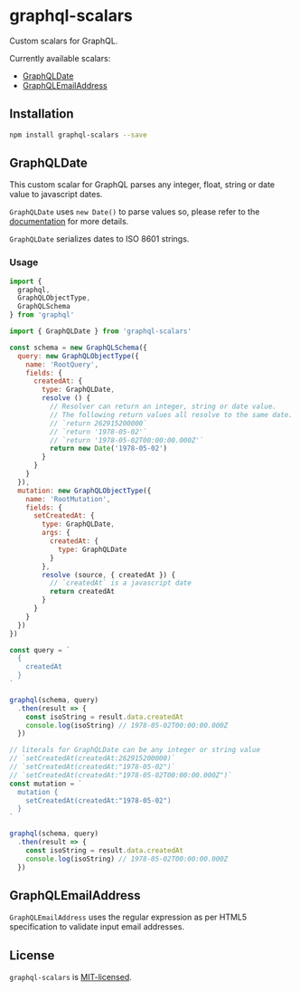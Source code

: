 # graphql-scalars

Custom scalars for GraphQL.

Currently available scalars:

* [GraphQLDate](#GraphQLDate)
* [GraphQLEmailAddress](#GraphQLEmailAddress)

## Installation

```bash
npm install graphql-scalars --save
```

## GraphQLDate <a name="GraphQLDate" />

This custom scalar for GraphQL parses any integer, float, string or date value to javascript dates.

`GraphQLDate` uses `new Date()` to parse values so, please refer to the  [documentation](https://developer.mozilla.org/en-US/docs/Web/JavaScript/Reference/Global_Objects/Date) for more details.

`GraphQLDate` serializes dates to ISO 8601 strings.

### Usage

```javascript
import {
  graphql,
  GraphQLObjectType,
  GraphQLSchema
} from 'graphql'

import { GraphQLDate } from 'graphql-scalars'

const schema = new GraphQLSchema({
  query: new GraphQLObjectType({
    name: 'RootQuery',
    fields: {
      createdAt: {
        type: GraphQLDate,
        resolve () {
          // Resolver can return an integer, string or date value.
          // The following return values all resolve to the same date.
          // `return 262915200000`
          // `return '1978-05-02'`
          // `return '1978-05-02T00:00:00.000Z'`
          return new Date('1978-05-02')
        }
      }
    }
  }),
  mutation: new GraphQLObjectType({
    name: 'RootMutation',
    fields: {
      setCreatedAt: {
        type: GraphQLDate,
        args: {
          createdAt: {
            type: GraphQLDate
          }
        },
        resolve (source, { createdAt }) {
          // `createdAt` is a javascript date
          return createdAt
        }
      }
    }
  })
})

const query = `
  {
    createdAt
  }
`

graphql(schema, query)
  .then(result => {
    const isoString = result.data.createdAt
    console.log(isoString) // 1978-05-02T00:00:00.000Z
  })

// literals for GraphQLDate can be any integer or string value
// `setCreatedAt(createdAt:262915200000)`
// `setCreatedAt(createdAt:"1978-05-02")`
// `setCreatedAt(createdAt:"1978-05-02T00:00:00.000Z")`
const mutation = `
  mutation {
    setCreatedAt(createdAt:"1978-05-02")
  }
`

graphql(schema, query)
  .then(result => {
    const isoString = result.data.createdAt
    console.log(isoString) // 1978-05-02T00:00:00.000Z
  })
```

## GraphQLEmailAddress <a name="GraphQLEmailAddress" />

`GraphQLEmailAddress` uses the regular expression as per HTML5 specification to
validate input email addresses.

## License

`graphql-scalars` is [MIT-licensed](https://github.com/adriano-di-giovanni/graphql-scalars/blob/master/LICENSE).
